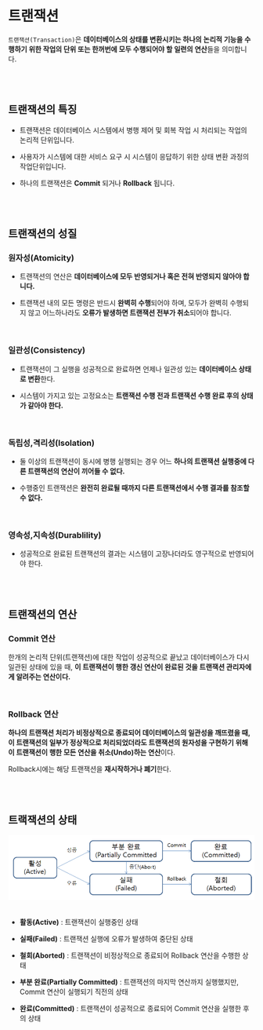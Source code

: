  # **트랜잭션**
``트랜잭션(Transaction)``은 **데이터베이스의 상태를 변환시키는 하나의 논리적 기능을 수행하기 위한 작업의 단위 또는 한꺼번에 모두 수행되어야 할 일련의 연산**들을 의미합니다.

<br><br>

## **트랜잭션의 특징**

- 트랜잭션은 데이터베이스 시스템에서 병행 제어 및 회복 작업 시 처리되는 작업의 논리적 단위입니다.

- 사용자가 시스템에 대한 서비스 요구 시 시스템이 응답하기 위한 상태 변환 과정의 작업단위입니다.

- 하나의 트랜잭션은 **Commit** 되거나 **Rollback** 됩니다.

<br><br>

## **트랜잭션의 성질**

### **원자성(Atomicity)**
- 트랜잭션의 연산은 **데이터베이스에 모두 반영되거나 혹은 전혀 반영되지 않아야 합니다.**

- 트랜잭션 내의 모든 명령은 반드시 **완벽히 수행**되어야 하며, 모두가 완벽히 수행되지 않고 어느하나라도 **오류가 발생하면 트랜잭션 전부가 취소**되어야 합니다.

<br>

### **일관성(Consistency)**
- 트랜잭션이 그 실행을 성공적으로 완료하면 언제나 일관성 있는 **데이터베이스 상태로 변환**한다.

- 시스템이 가지고 있는 고정요소는 **트랜잭션 수행 전과 트랜잭션 수행 완료 후의 상태가 같아야 한다.**

<br>

### **독립성,격리성(Isolation)**
- 둘 이상의 트랜잭션이 동시에 병행 실행되는 경우 어느 **하나의 트랜잭션 실행중에 다른 트랜잭션의 연산이 끼어들 수 없다.**

- 수행중인 트랜잭션은 **완전히 완료될 때까지 다른 트랜잭션에서 수행 결과를 참조할 수 없다.**

<br>

### **영속성,지속성(Durablility)**
- 성공적으로 완료된 트랜잭션의 결과는 시스템이 고장나더라도 영구적으로 반영되어야 한다.

<br><br>

## **트랜잭션의 연산**

### **Commit 연산**
한개의 논리적 단위(트랜잭션)에 대한 작업이 성공적으로 끝났고 데이터베이스가 다시 일관된 상태에 있을 때, **이 트랜잭션이 행한 갱신 연산이 완료된 것을 트랜잭션 관리자에게 알려주는 연산이다.**

<br>

### **Rollback 연산**
**하나의 트랜잭션 처리가 비정상적으로 종료되어 데이터베이스의 일관성을 깨뜨렸을 때, 이 트랜잭션의 일부가 정상적으로 처리되었더라도 트랜잭션의 원자성을 구현하기 위해 이 트랜잭션이 행한 모든 연산을 취소(Undo)하는 연산**이다.

Rollback시에는 해당 트랜잭션을 **재시작하거나 폐기**한다.

<br><br>

## **트랙잭션의 상태**

![untitle](/img/tran.png) <br><br>

- **활동(Active)** : 트랜잭션이 실행중인 상태

- **실패(Failed)** : 트랜잭션 실행에 오류가 발생하여 중단된 상태

- **철회(Aborted)** : 트랜잭션이 비정상적으로 종료되어 Rollback 연산을 수행한 상태

- **부분 완료(Partially Committed)** : 트랜잭션의 마지막 연산까지 실행했지만, Commit 연산이 실행되기 직전의 상태

- **완료(Committed)** : 트랜잭션이 성공적으로 종료되어 Commit 연산을 실행한 후의 상태

 